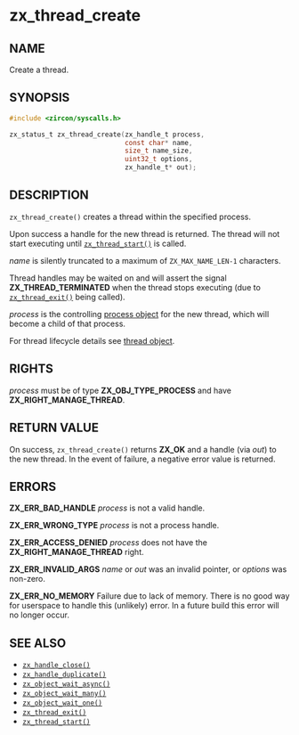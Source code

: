 # zx_thread_create

## NAME

<!-- Updated by update-docs-from-fidl, do not edit. -->

Create a thread.

## SYNOPSIS

<!-- Updated by update-docs-from-fidl, do not edit. -->

```c
#include <zircon/syscalls.h>

zx_status_t zx_thread_create(zx_handle_t process,
                             const char* name,
                             size_t name_size,
                             uint32_t options,
                             zx_handle_t* out);
```

## DESCRIPTION

`zx_thread_create()` creates a thread within the specified process.

Upon success a handle for the new thread is returned.  The thread
will not start executing until [`zx_thread_start()`] is called.

*name* is silently truncated to a maximum of `ZX_MAX_NAME_LEN-1` characters.

Thread handles may be waited on and will assert the signal
**ZX_THREAD_TERMINATED** when the thread stops executing (due to
[`zx_thread_exit()`] being called).

*process* is the controlling [process object](/docs/concepts/objects/process.md) for the
new thread, which will become a child of that process.

For thread lifecycle details see [thread object](/docs/concepts/objects/thread.md).

## RIGHTS

<!-- Updated by update-docs-from-fidl, do not edit. -->

*process* must be of type **ZX_OBJ_TYPE_PROCESS** and have **ZX_RIGHT_MANAGE_THREAD**.

## RETURN VALUE

On success, `zx_thread_create()` returns **ZX_OK** and a handle (via *out*)
to the new thread.  In the event of failure, a negative error value is
returned.

## ERRORS

**ZX_ERR_BAD_HANDLE**  *process* is not a valid handle.

**ZX_ERR_WRONG_TYPE**  *process* is not a process handle.

**ZX_ERR_ACCESS_DENIED**  *process* does not have the **ZX_RIGHT_MANAGE_THREAD** right.

**ZX_ERR_INVALID_ARGS**  *name* or *out* was an invalid pointer, or *options* was
non-zero.

**ZX_ERR_NO_MEMORY**  Failure due to lack of memory.
There is no good way for userspace to handle this (unlikely) error.
In a future build this error will no longer occur.

## SEE ALSO

 - [`zx_handle_close()`]
 - [`zx_handle_duplicate()`]
 - [`zx_object_wait_async()`]
 - [`zx_object_wait_many()`]
 - [`zx_object_wait_one()`]
 - [`zx_thread_exit()`]
 - [`zx_thread_start()`]

<!-- References updated by update-docs-from-fidl, do not edit. -->

[`zx_handle_close()`]: handle_close.md
[`zx_handle_duplicate()`]: handle_duplicate.md
[`zx_object_wait_async()`]: object_wait_async.md
[`zx_object_wait_many()`]: object_wait_many.md
[`zx_object_wait_one()`]: object_wait_one.md
[`zx_thread_exit()`]: thread_exit.md
[`zx_thread_start()`]: thread_start.md
